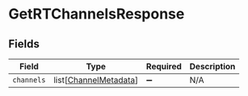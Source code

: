 # GetRTChannelsResponse


## Fields

| Field                                                           | Type                                                            | Required                                                        | Description                                                     |
| --------------------------------------------------------------- | --------------------------------------------------------------- | --------------------------------------------------------------- | --------------------------------------------------------------- |
| `channels`                                                      | list[[ChannelMetadata](../../models/shared/channelmetadata.md)] | :heavy_minus_sign:                                              | N/A                                                             |